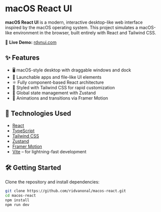 # macOS React UI

**macOS React UI** is a modern, interactive desktop-like web interface inspired by the macOS operating system. This project simulates a macOS-like environment in the browser, built entirely with React and Tailwind CSS.

🔗 **Live Demo:** [rdvnui.com](https://rdvnui.com)

## ✨ Features

- 🖥️ macOS-style desktop with draggable windows and dock
- 📁 Launchable apps and file-like UI elements
- ⚛️ Fully component-based React architecture
- 🎨 Styled with Tailwind CSS for rapid customization
- 🧠 Global state management with Zustand
- 🧩 Animations and transitions via Framer Motion

## 🚀 Technologies Used

- [React](https://react.dev/)
- [TypeScript](https://www.typescriptlang.org/)
- [Tailwind CSS](https://tailwindcss.com/)
- [Zustand](https://zustand-demo.pmnd.rs/)
- [Framer Motion](https://www.framer.com/motion/)
- [Vite](https://vitejs.dev/) – for lightning-fast development

## 🛠️ Getting Started

Clone the repository and install dependencies:

```bash
git clone https://github.com/ridvanonal/macos-react.git
cd macos-react
npm install
npm run dev

